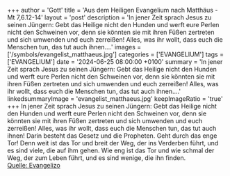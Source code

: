 +++
author = 'Gott'
title = 'Aus dem Heiligen Evangelium nach Matthäus - Mt 7,6.12-14'
layout = 'post'
description = 'In jener Zeit sprach Jesus zu seinen Jüngern: Gebt das Heilige nicht den Hunden und werft eure Perlen nicht den Schweinen vor, denn sie könnten sie mit ihren Füßen zertreten und sich umwenden und euch zerreißen! Alles, was ihr wollt, dass euch die Menschen tun, das tut auch ihnen....'
images = ['/symbols/evangelist_matthaeus.jpg']
categories = ['EVANGELIUM']
tags = ['EVANGELIUM']
date = '2024-06-25 08:00:00 +0100'
summary = 'In jener Zeit sprach Jesus zu seinen Jüngern: Gebt das Heilige nicht den Hunden und werft eure Perlen nicht den Schweinen vor, denn sie könnten sie mit ihren Füßen zertreten und sich umwenden und euch zerreißen! Alles, was ihr wollt, dass euch die Menschen tun, das tut auch ihnen....'
linkedsummaryImage = 'evangelist_matthaeus.jpg'
keepImageRatio = 'true'
+++
In jener Zeit sprach Jesus zu seinen Jüngern: Gebt das Heilige nicht den Hunden und werft eure Perlen nicht den Schweinen vor, denn sie könnten sie mit ihren Füßen zertreten und sich umwenden und euch zerreißen!
Alles, was ihr wollt, dass euch die Menschen tun, das tut auch ihnen! Darin besteht das Gesetz und die Propheten.<!--more-->
Geht durch das enge Tor! Denn weit ist das Tor und breit der Weg, der ins Verderben führt, und es sind viele, die auf ihm gehen.
Wie eng ist das Tor und wie schmal der Weg, der zum Leben führt, und es sind wenige, die ihn finden.<br> [Quelle: Evangelizo](https://evangeliumtagfuertag.org/DE/gospel)